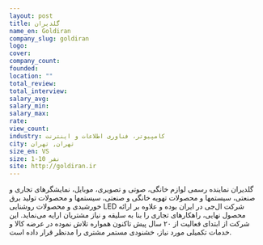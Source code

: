 ```yaml
---
layout: post
title: گلدیران
name_en: Goldiran
company_slug: goldiran
logo: 
cover: 
company_count:
founded:
location: ""
total_review: 
total_interview: 
salary_avg: 
salary_min: 
salary_max: 
rate: 
view_count: 
industry: کامپیوتر، فناوری اطلاعات و اینترنت
city: تهران, تهران
size_en: VS
size: 1-10 نفر
site: http://goldiran.ir
---
```


گلدیران نماینده رسمی لوازم خانگی، صوتی و تصویری، موبایل، نمایشگرهای تجاری و صنعتی، سیستم‏ها و محصولات تهویه خانگی و صنعتی، سیستم‏ها و محصولات تولید برق خورشیدی و محصولات روشنایی LED شرکت ال‌جی در ایران بوده و علاوه بر ارائه محصول نهایی، راهکارهای تجاری را بنا به سلیقه و نیاز مشتریان ارایه می‌نماید. این شرکت از ابتدای فعالیت از ۲۰ سال پیش تاکنون همواره تلاش نموده در عرضه کالا و خدمات تکمیلی مورد نیاز، خشنودی مستمر مشتری را مدنظر قرار داده است.
